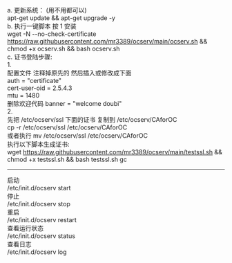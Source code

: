 a. 更新系统： (用不用都可以)  
  apt-get update && apt-get upgrade -y  
b. 执行一键脚本  按 1 安装  
wget -N --no-check-certificate https://raw.githubusercontent.com/mr3389/ocserv/main/ocserv.sh && chmod +x ocserv.sh && bash ocserv.sh  
c. 证书登陆步骤:      
1.  
配置文件 注释掉原先的 然后插入或修改成下面  
auth = "certificate"  
cert-user-oid = 2.5.4.3  
mtu = 1480  
删除欢迎代码 banner = "welcome doubi"  
2.   
先把 /etc/ocserv/ssl  下面的证书  复制到  /etc/ocserv/CAforOC  
cp -r  /etc/ocserv/ssl  /etc/ocserv/CAforOC  
 或者执行 mv /etc/ocserv/ssl /etc/ocserv/CAforOC  
执行以下脚本生成证书:  
wget https://raw.githubusercontent.com/mr3389/ocserv/main/testssl.sh && chmod +x testssl.sh && bash testssl.sh gc

----------------------------
启动  
/etc/init.d/ocserv start  
停止  
/etc/init.d/ocserv stop  
重启  
/etc/init.d/ocserv restart  
查看运行状态  
/etc/init.d/ocserv status  
查看日志  
/etc/init.d/ocserv log  

